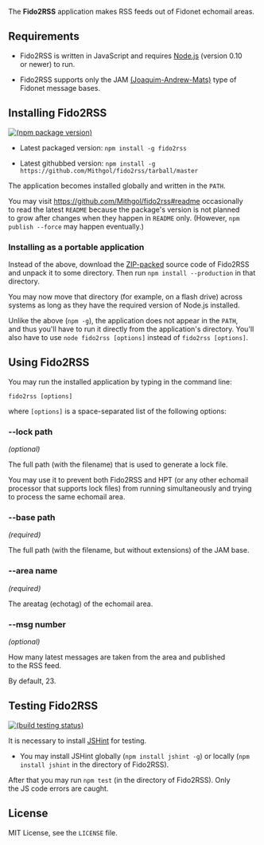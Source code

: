 The **Fido2RSS** application makes RSS feeds out of Fidonet echomail areas.

## Requirements

* Fido2RSS is written in JavaScript and requires [Node.js](http://nodejs.org/) (version 0.10 or newer) to run.

* Fido2RSS supports only the JAM [(Joaquim-Andrew-Mats)](http://groups.google.com/group/fido7.ru.ftn.develop/msg/e2f5486f80394418) type of Fidonet message bases.

## Installing Fido2RSS

[![(npm package version)](https://badge.fury.io/js/fido2rss.png)](https://npmjs.org/package/fido2rss)

* Latest packaged version: `npm install -g fido2rss`

* Latest githubbed version: `npm install -g https://github.com/Mithgol/fido2rss/tarball/master`

The application becomes installed globally and written in the `PATH`.

You may visit https://github.com/Mithgol/fido2rss#readme occasionally to read the latest `README` because the package's version is not planned to grow after changes when they happen in `README` only. (However, `npm publish --force` may happen eventually.)

### Installing as a portable application

Instead of the above, download the [ZIP-packed](https://github.com/Mithgol/fido2rss/archive/master.zip) source code of Fido2RSS and unpack it to some directory. Then run `npm install --production` in that directory.

You may now move that directory (for example, on a flash drive) across systems as long as they have the required version of Node.js installed.

Unlike the above (`npm -g`), the application does not appear in the `PATH`, and thus you'll have to run it directly from the application's directory. You'll also have to use `node fido2rss [options]` instead of `fido2rss [options]`.

## Using Fido2RSS

You may run the installed application by typing in the command line:

`fido2rss [options]`

where `[options]` is a space-separated list of the following options:

### --lock path

*(optional)*

The full path (with the filename) that is used to generate a lock file.

You may use it to prevent both Fido2RSS and HPT (or any other echomail processor that supports lock files) from running simultaneously and trying to process the same echomail area.

### --base path

*(required)*

The full path (with the filename, but without extensions) of the JAM base.

### --area name

*(required)*

The areatag (echotag) of the echomail area.

### --msg number

*(optional)*

How many latest messages are taken from the area and published to the RSS feed.

By default, 23.

## Testing Fido2RSS

[![(build testing status)](https://travis-ci.org/Mithgol/fido2rss.png?branch=master)](https://travis-ci.org/Mithgol/fido2rss)

It is necessary to install [JSHint](http://jshint.com/) for testing.

* You may install JSHint globally (`npm install jshint -g`) or locally (`npm install jshint` in the directory of Fido2RSS).

After that you may run `npm test` (in the directory of Fido2RSS). Only the JS code errors are caught.

## License

MIT License, see the `LICENSE` file.